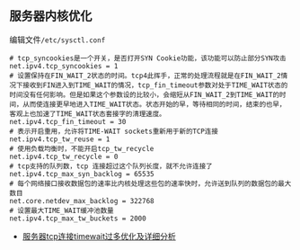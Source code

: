 ## 服务器内核优化

编辑文件`/etc/sysctl.conf`

```shell
# tcp_syncookies是一个开关，是否打开SYN Cookie功能，该功能可以防止部分SYN攻击
net.ipv4.tcp_syncookies = 1
# 设置保持在FIN_WAIT_2状态的时间。tcp4此挥手，正常的处理流程就是在FIN_WAIT_2情况下接收到FIN进入到TIME_WAIT的情况，tcp_fin_timeout参数对处于TIME_WAIT状态的时间没有任何影响。但是如果这个参数设的比较小，会缩短从FIN_WAIT_2到TIME_WAIT的时间，从而使连接更早地进入TIME_WAIT状态。状态开始的早，等待相同的时间，结束的也早，客观上也加速了TIME_WAIT状态套接字的清理速度。
net.ipv4.tcp_fin_timeout = 30
# 表示开启重用，允许将TIME-WAIT sockets重新用于新的TCP连接
net.ipv4.tcp_tw_reuse = 1
# 使用负载均衡时，不能开启tcp_tw_recycle
net.ipv4.tcp_tw_recycle = 0 
# tcp支持的队列数，tcp 连接超过这个队列长度，就不允许连接了
net.ipv4.tcp_max_syn_backlog = 65535
# 每个网络接口接收数据包的速率比内核处理这些包的速率快时，允许送到队列的数据包的最大数目
net.core.netdev_max_backlog = 322768
# 设置最大TIME_WAIT缓冲池数量
net.ipv4.tcp_max_tw_buckets = 2000
```

- [服务器tcp连接timewait过多优化及详细分析](http://www.2cto.com/net/201503/381132.html)